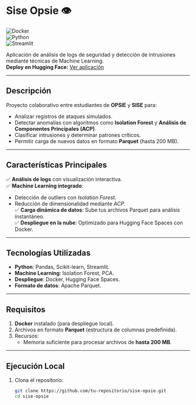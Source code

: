 # Sise Opsie 👁️  
![Docker](https://img.shields.io/badge/Docker-2CA5E0?style=for-the-badge&logo=docker&logoColor=white)  
![Python](https://img.shields.io/badge/Python-3776AB?style=for-the-badge&logo=python&logoColor=white)  
![Streamlit](https://img.shields.io/badge/Streamlit-FF4B4B?style=for-the-badge&logo=streamlit&logoColor=white)  

Aplicación de análisis de logs de seguridad y detección de intrusiones mediante técnicas de Machine Learning.  
**Deploy en Hugging Face:** [Ver aplicación](https://huggingface.co/spaces/tu-usuario/sise-opsie)  

---

## Descripción  
Proyecto colaborativo entre estudiantes de **OPSIE** y **SISE** para:  
- Analizar registros de ataques simulados.  
- Detectar anomalías con algoritmos como **Isolation Forest** y **Análisis de Componentes Principales (ACP)**.  
- Clasificar intrusiones y determinar patrones críticos.  
- Permitir carga de nuevos datos en formato **Parquet** (hasta 200 MB).  

---

## Características Principales  
✅ **Análisis de logs** con visualización interactiva.  
✅ **Machine Learning integrado**:  
   - Detección de outliers con *Isolation Forest*.  
   - Reducción de dimensionalidad mediante *ACP*.  
✅ **Carga dinámica de datos**: Sube tus archivos Parquet para análisis instantáneo.  
✅ **Despliegue en la nube**: Optimizado para Hugging Face Spaces con Docker.  

---

## Tecnologías Utilizadas  
- **Python**: Pandas, Scikit-learn, Streamlit.  
- **Machine Learning**: Isolation Forest, PCA.  
- **Despliegue**: Docker, Hugging Face Spaces.  
- **Formato de datos**: Apache Parquet.  

---

## Requisitos  
1. **Docker** instalado (para despliegue local).  
2. Archivos en formato **Parquet** (estructura de columnas predefinida).  
3. Recursos:  
   - Memoria suficiente para procesar archivos de **hasta 200 MB**.  

---

## Ejecución Local  
1. Clona el repositorio:  
   ```bash
   git clone https://github.com/tu-repositorio/sise-opsie.git
   cd sise-opsie